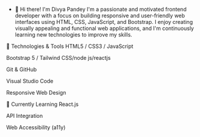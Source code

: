 - 👋 Hi there! I'm Divya Pandey
I'm a passionate and motivated frontend developer with a focus on building responsive and user-friendly web interfaces using HTML, CSS, JavaScript, and Bootstrap. I enjoy creating visually appealing and functional web applications, and I'm continuously learning new technologies to improve my skills.

🔧 Technologies & Tools
HTML5 / CSS3 / JavaScript

Bootstrap 5 / Tailwind CSS/node js/reactjs

Git & GitHub

Visual Studio Code

Responsive Web Design

🌱 Currently Learning
React.js

API Integration

Web Accessibility (a11y)
